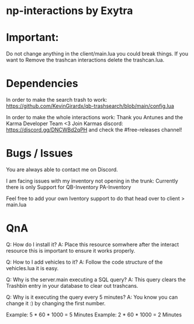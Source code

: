 # np-interactions by Exytra

# Important:
Do not change anything in the client/main.lua you could break things.
If you want to Remove the trashcan interactions delete the trashcan.lua.

# Dependencies
In order to make the search trash to work:
https://github.com/KevinGirardx/qb-trashsearch/blob/main/config.lua

In order to make the whole interactions work: Thank you Antunes and the Karma Developer Team <3
Join Karmas discord: https://discord.gg/DNCWBd2qPH and check the #free-releases channel!


# Bugs / Issues
You are always able to contact me on Discord.

I am facing issues with my inventory not opening in the trunk:
Currently there is only Support for
QB-Inventory
PA-Inventory

Feel free to add your own Iventory support to do that head over to client > main.lua

# QnA

Q: How do I install it?
A: Place this resource somwhere after the interact resource this is important to ensure it works properly.

Q: How to I add vehicles to it?
A: Follow the code structure of the vehicles.lua it is easy.

Q: Why is the server.main executing a SQL query?
A: This query clears the Trashbin entry in your database to clear out trashcans.

Q: Why is it executing the query every 5 minutes?
A: You know you can change it :) by changing the first number.

Example: 5 * 60 * 1000 = 5 Minutes
Example: 2 * 60 * 1000 = 2 Minutes
